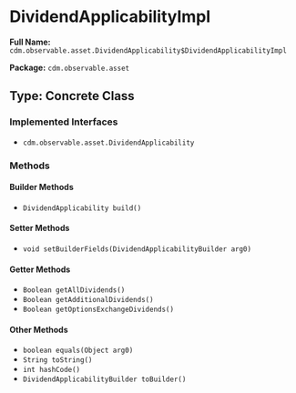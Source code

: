 # DividendApplicabilityImpl

**Full Name:** `cdm.observable.asset.DividendApplicability$DividendApplicabilityImpl`

**Package:** `cdm.observable.asset`

## Type: Concrete Class

### Implemented Interfaces

- `cdm.observable.asset.DividendApplicability`

### Methods

#### Builder Methods

- `DividendApplicability build()`

#### Setter Methods

- `void setBuilderFields(DividendApplicabilityBuilder arg0)`

#### Getter Methods

- `Boolean getAllDividends()`
- `Boolean getAdditionalDividends()`
- `Boolean getOptionsExchangeDividends()`

#### Other Methods

- `boolean equals(Object arg0)`
- `String toString()`
- `int hashCode()`
- `DividendApplicabilityBuilder toBuilder()`

